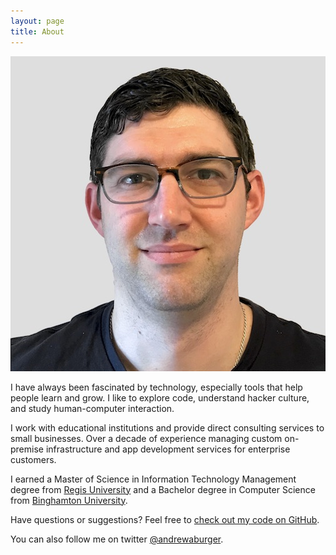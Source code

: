 ```yaml
---
layout: page
title: About
---
```


![This is a photo of me.](/assets/photo-about_me.jpg)

I have always been fascinated by technology, especially tools that help people learn and grow. I like to explore code, understand hacker culture, and study human-computer interaction.

I work with educational institutions and provide direct consulting services to small businesses. Over a decade of experience managing custom on-premise infrastructure and app development services for enterprise customers.

I earned a Master of Science in Information Technology Management degree from [Regis University](https://www.regis.edu) and a Bachelor degree in Computer Science from [Binghamton University](https://www.binghamton.edu).  

Have questions or suggestions? Feel free to [check out my code on GitHub](https://github.com/andrewburger).

You can also follow me on twitter [@andrewaburger](https://twitter.com/andrewaburger).

